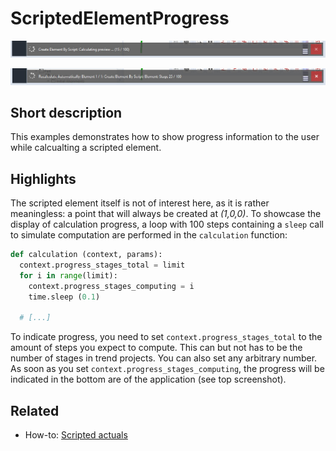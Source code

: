 # ScriptedElementProgress

![Preview computation progress](scripted_element_progress_preview.jpg)

![Element computation progress](scripted_element_progress_computation.jpg)

## Short description

This examples demonstrates how to show progress information to the user while calcualting a scripted element.

## Highlights

The scripted element itself is not of interest here, as it is rather meaningless: a point that will always be created at *(1,0,0)*.
To showcase the display of calculation progress, a loop with 100 steps containing a `sleep` call to simulate computation are performed in the `calculation` function:

```python
def calculation (context, params):
  context.progress_stages_total = limit
  for i in range(limit):
    context.progress_stages_computing = i
    time.sleep (0.1)

  # [...]
``` 
To indicate progress, you need to set `context.progress_stages_total` to the amount of steps you expect to compute. This can but not has to be the number of stages in trend projects. You can also set any arbitrary number. As soon as you set `context.progress_stages_computing`, the progress will be indicated in the bottom are of the application (see top screenshot).

## Related

* How-to: [Scripted actuals](https://zeissiqs.github.io/zeiss-inspect-addon-api/2025/howtos/scripted_elements/scripted_actuals.md)